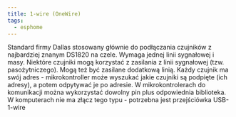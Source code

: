 ```yaml
---
title: 1-wire (OneWire)
tags:
  - esphome
---
```


Standard firmy Dallas stosowany głównie do podłączania czujników z najbardziej znanym DS1820 na czele.
Wymaga jednej linii sygnałowej i masy. Niektóre czujniki mogą korzystać z zasilania z linii sygnałowej (tzw. pasożytniczego). Mogą też być zasilane dodatkową linią.
Każdy czujnik ma swój adres - mikrokontroller może wyszukać jakie czujniki są podpięte (ich adresy), a potem odpytywać je po adresie.
W mikrokontrolerach do komunikacji można wykorzystać dowolny pin plus odpowiednia biblioteka.
W komputerach nie ma złącz tego typu - potrzebna jest przejściówka USB-1-wire
